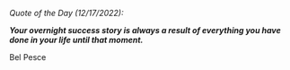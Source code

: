*Quote of the Day (12/17/2022):*

_**Your overnight success story is always a result of everything you have done in your life until that moment.**_

Bel Pesce